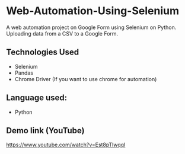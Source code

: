 # Web-Automation-Using-Selenium
A web automation project on Google Form using Selenium on Python.
Uploading data from a CSV to a Google Form.

## Technologies Used
- Selenium
- Pandas
- Chrome Driver (If you want to use chrome for automation)

## Language used:
- Python

## Demo link (YouTube)
https://www.youtube.com/watch?v=Est8pTlwqqI
